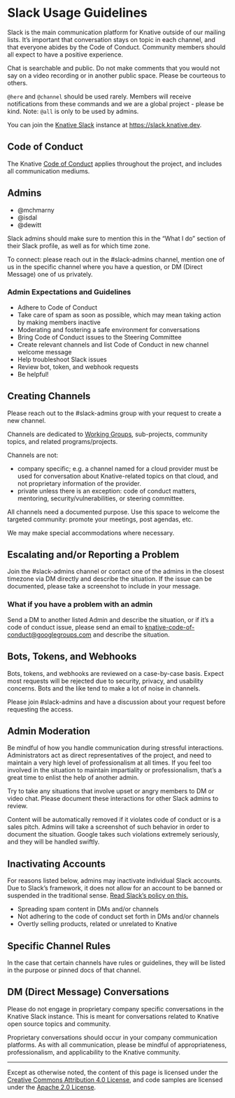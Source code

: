 # Slack Usage Guidelines

Slack is the main communication platform for Knative outside of our mailing 
lists. It’s important that conversation stays on topic in each channel, and that
everyone abides by the Code of Conduct. Community members should all expect to 
have a positive experience.

Chat is searchable and public. Do not make comments that you would not say on a
video recording or in another public space. Please be courteous to others.

`@here` and `@channel` should be used rarely. Members will receive notifications
from these commands and we are a global project - please be kind. 
Note: `@all` is only to be used by admins.

You can join the [Knative Slack](https://slack.knative.dev) instance at
https://slack.knative.dev.

## Code of Conduct
The Knative [Code of Conduct](./CODE-OF-CONDUCT.md) applies throughout the 
project, and includes all communication mediums.

## Admins

* @mchmarny
* @isdal
* @dewitt

Slack admins should make sure to mention this in the “What I do” section of 
their Slack profile, as well as for which time zone.

To connect: please reach out in the #slack-admins channel, mention one of us
in the specific channel where you have a question, or DM (Direct Message) one
of us privately.

### Admin Expectations and Guidelines

* Adhere to Code of Conduct
* Take care of spam as soon as possible, which may mean taking action by making 
  members inactive
* Moderating and fostering a safe environment for conversations
* Bring Code of Conduct issues to the Steering Committee
* Create relevant channels and list Code of Conduct in new channel welcome 
  message
* Help troubleshoot Slack issues
* Review bot, token, and webhook requests
* Be helpful!

## Creating Channels

Please reach out to the #slack-admins group with your request to create a new
channel.

Channels are dedicated to [Working Groups](./WORKING-GROUPS.md), sub-projects,
community topics, and related programs/projects.  

Channels are not:

* company specific; e.g. a channel named for a cloud provider must be used for
  conversation about Knative-related topics on that cloud, and not proprietary
  information of the provider.
* private unless there is an exception: code of conduct matters, mentoring, 
  security/vulnerabilities, or steering committee.

All channels need a documented purpose. Use this space to welcome the targeted
community: promote your meetings, post agendas, etc.

We may make special accommodations where necessary.

## Escalating and/or Reporting a Problem

Join the #slack-admins channel or contact one of the admins in the closest
timezone via DM directly and describe the situation. If the issue can be
documented, please take a screenshot to include in your message.

### What if you have a problem with an admin

Send a DM to another listed Admin and describe the situation, or if it’s a code
of conduct issue, please send an email to knative-code-of-conduct@googlegroups.com
and describe the situation.

## Bots, Tokens, and Webhooks

Bots, tokens, and webhooks are reviewed on a case-by-case basis. Expect most 
requests will be rejected due to security, privacy, and usability concerns. 
Bots and the like tend to make a lot of noise in channels.

Please join #slack-admins and have a discussion about your request before 
requesting the access.

## Admin Moderation

Be mindful of how you handle communication during stressful interactions. 
Administrators act as direct representatives of the project, and need to
maintain a very high level of professionalism at all times. If you feel too
involved in the situation to maintain impartiality or professionalism, that’s a
great time to enlist the help of another admin.

Try to take any situations that involve upset or angry members to DM or video
chat. Please document these interactions for other Slack admins to review.

Content will be automatically removed if it violates code of conduct or is a
sales pitch. Admins will take a screenshot of such behavior in order to document
the situation.  Google takes such violations extremely seriously, and
they will be handled swiftly.

## Inactivating Accounts

For reasons listed below, admins may inactivate individual Slack accounts.
Due to Slack’s framework, it does not allow for an account to be banned or
suspended in the traditional sense. 
[Read Slack’s policy on this.](https://get.Slack.help/hc/en-us/articles/204475027-Deactivate-a-member-s-account)

* Spreading spam content in DMs and/or channels
* Not adhering to the code of conduct set forth in DMs and/or channels
* Overtly selling products, related or unrelated to Knative

## Specific Channel Rules

In the case that certain channels have rules or guidelines, they will be listed
in the purpose or pinned docs of that channel.

## DM (Direct Message) Conversations

Please do not engage in proprietary company specific conversations in the Knative
Slack instance. This is meant for conversations related to Knative open source
topics and community. 

Proprietary conversations should occur in your company communication platforms.
As with all communication, please be mindful of appropriateness, professionalism,
and applicability to the Knative community.

---

Except as otherwise noted, the content of this page is licensed under the
[Creative Commons Attribution 4.0 License](https://creativecommons.org/licenses/by/4.0/),
and code samples are licensed under the
[Apache 2.0 License](https://www.apache.org/licenses/LICENSE-2.0).

